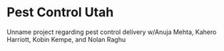 # Pest Control Utah
Unname project regarding pest control delivery  w/Anuja Mehta, Kahero Harriott, Kobin Kempe, and Nolan Raghu

